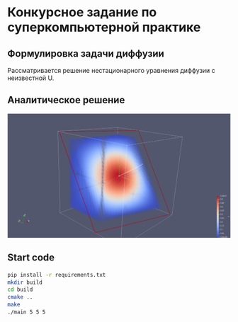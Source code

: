 # Конкурсное задание по суперкомпьютерной практике

## Формулировка задачи диффузии
Рассматривается решение нестационарного уравнения диффузии с неизвестной U.


## Аналитическое решение
<p align="center">
  <img src="data/images/analytical.png">
</p>

## Start code

```bash
pip install -r requirements.txt
mkdir build
cd build
cmake ..
make
./main 5 5 5
```